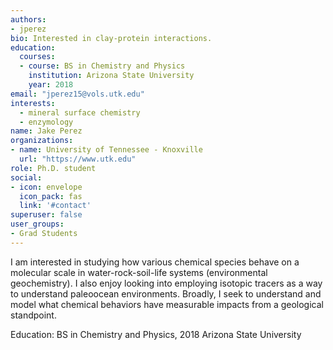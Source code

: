 ```yaml
---
authors:
- jperez
bio: Interested in clay-protein interactions.
education:
  courses:
  - course: BS in Chemistry and Physics
    institution: Arizona State University
    year: 2018
email: "jperez15@vols.utk.edu"
interests:
  - mineral surface chemistry
  - enzymology
name: Jake Perez
organizations:
- name: University of Tennessee - Knoxville
  url: "https://www.utk.edu"
role: Ph.D. student
social:
- icon: envelope
  icon_pack: fas
  link: '#contact'
superuser: false
user_groups:
- Grad Students
---
```


I am interested in studying how various chemical species behave on a molecular scale in water-rock-soil-life systems (environmental geochemistry). I also enjoy looking into employing isotopic tracers as a way to understand paleoocean environments. Broadly, I seek to understand and model what chemical behaviors have measurable impacts from a geological standpoint.

Education:
BS in Chemistry and Physics, 2018
Arizona State University
